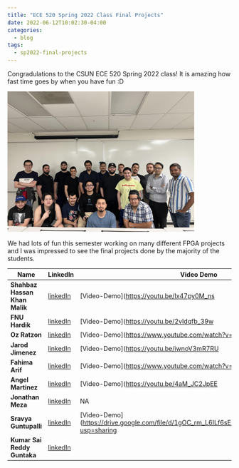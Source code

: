 ```yaml
---
title: "ECE 520 Spring 2022 Class Final Projects"
date: 2022-06-12T10:02:30-04:00
categories:
  - blog
tags:
  - sp2022-final-projects
---
```


Congradulations to the CSUN ECE 520 Spring 2022 class! It is amazing how fast time goes by when you have fun :D

<img src="assets/images/ece520-sp22-class.jpg" alt="Spring 2022 Class" width="420px"/>

We had lots of fun this semester working on many different FPGA projects and I was impressed to see the final projects done by the majority of the students.


| **Name**                      | **LinkedIn**                                                    | **Video Demo**                                                                     | **** | **** | **** | **** | **** | **** | **** |
|-------------------------------|-----------------------------------------------------------------|------------------------------------------------------------------------------------|------|------|------|------|------|------|------|
| **Shahbaz Hassan Khan Malik** | [linkedIn](https://www.linkedin.com/in/shahbaz-hassan-khan-malik-39a959215) | [Video-Demo](https://youtu.be/Ix47py0M_ns                                                       |      |      |      |      |      |      |      |
| **FNU Hardik**                | [linkedIn](https://www.linkedin.com/in/fnu-hardik-256077238/)               | [Video-Demo](https://youtu.be/2vIdqfb_39w                                                       |      |      |      |      |      |      |      |
| **Oz Ratzon**                 | [linkedIn](https://www.linkedin.com/in/oz-ratzon)                                       | [Video-Demo](https://www.youtube.com/watch?v=IW0LoMJ0CNk                                        |      |      |      |      |      |      |      |
| **Jarod Jimenez**             | [linkedIn](https://www.linkedin.com/in/jarod-jimenez/)                      | [Video-Demo](https://youtu.be/iwnoV3mR7RU                                                       |      |      |      |      |      |      |      |
| **Fahima Arif**               | [linkedIn](https://www.linkedin.com/in/fahima-arif-770829166/)              | [Video-Demo](https://www.youtube.com/watch?v=qAZOClpp39s                                        |      |      |      |      |      |      |      |
| **Angel Martinez**            | [linkedIn](https://www.linkedin.com/in/angel-martinez-hernandez/)           | [Video-Demo](https://youtu.be/4aM_JC2JpEE                                                       |      |      |      |      |      |      |      |
| **Jonathan Meza**             | [linkedIn](https://www.linkedin.com/in/jonathan-meza-9a8373141/)            | NA                                                                                 |      |      |      |      |      |      |      |
| **Sravya Guntupalli**         | [linkedIn](https://www.linkedin.com/in/sravya-g-ab69281aa)                  | [Video-Demo](https://drive.google.com/file/d/1gOC_rm_L6ILf6sE6RTRVkmHspcX1pkKL/view?usp=sharing |      |      |      |      |      |      |      |
| **Kumar Sai Reddy Guntaka**   | [linkedIn](https://www.linkedin.com/in/kumar-sai-reddy-b91205150)           |                                                                                    |      |      |      |      |      |      |      |
